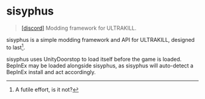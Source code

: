 # sisyphus

> [\[discord\]](https://discord.gg/uWWzUY4dQA) Modding framework for ULTRAKILL.

sisyphus is a simple modding framework and API for ULTRAKILL, designed to last[^1].

sisyphus uses UnityDoorstop to load itself before the game is loaded. BepInEx may be loaded alongside sisyphus, as sisyphus will auto-detect a BepInEx install and act accordingly.

[^1]: A futile effort, is it not?
